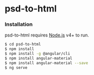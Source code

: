# psd-to-html

### Installation

psd-to-html requires [Node.js](https://nodejs.org/) v4+ to run.


```sh
$ cd psd-to-html
$ npm install 
$ npm install -g @angular/cli
$ npm install angular-material
$ npm install angular-material --save
$ ng serve
```
